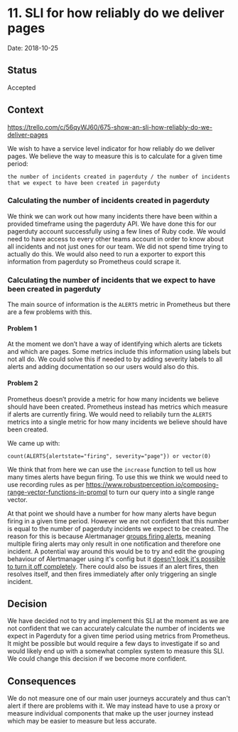 # 11. SLI for how reliably do we deliver pages

Date: 2018-10-25

## Status

Accepted

## Context

https://trello.com/c/56qyWJ60/675-show-an-sli-how-reliably-do-we-deliver-pages

We wish to have a service level indicator for how reliably do we deliver pages. We believe the way to measure this is to calculate for a given time period:

`the number of incidents created in pagerduty / the number of incidents that we expect to have been created in pagerduty`

### Calculating the number of incidents created in pagerduty

We think we can work out how many incidents there have been within a provided timeframe using the pagerduty API. We have done this for our pagerduty account successfully using a few lines of Ruby code. We would need to have access to every other teams account in order to know about all incidents and not just ones for our team. We did not spend time trying to actually do this. We would also need to run a exporter to export this information from pagerduty so Prometheus could scrape it.

### Calculating the number of incidents that we expect to have been created in pagerduty

The main source of information is the `ALERTS` metric in Prometheus but there are a few problems with this.

#### Problem 1

At the moment we don’t have a way of identifying which alerts are tickets and which are pages. Some metrics include this information using labels but not all do. We could solve this if needed to by adding severity labels to all alerts and adding documentation so our users would also do this.

#### Problem 2

Prometheus doesn’t provide a metric for how many incidents we believe should have been created. Prometheus instead has metrics which measure if alerts are currently firing. We would need to reliabily turn the `ALERTS` metrics into a single metric for how many incidents we believe should have been created.

We came up with:

```count(ALERTS{alertstate="firing", severity="page"}) or vector(0)```

We think that from here we can use the `increase` function to tell us how many times alerts have begun firing. To use this we think we would need to use recording rules as per https://www.robustperception.io/composing-range-vector-functions-in-promql to turn our query into a single range vector.

At that point we should have a number for how many alerts have begun firing in a given time period. However we are not confident that this number is equal to the number of pagerduty incidents we expect to be created. The reason for this is because Alertmanager [groups firing alerts](https://prometheus.io/docs/alerting/alertmanager/#grouping), meaning multiple firing alerts may only result in one notification and therefore one incident. A potential way around this would be to try and edit the grouping behaviour of Alertmanager using it's config but it [doesn't look it's possible to turn it off completely](https://groups.google.com/forum/#!topic/prometheus-users/35znfrwu_z8). There could also be issues if an alert fires, then resolves itself, and then fires immediately after only triggering an single incident.

## Decision

We have decided not to try and implement this SLI at the moment as we are not confident that we can accurately calculate the number of incidents we expect in Pagerduty for a given time period using metrics from Prometheus. It might be possible but would require a few days to investigate if so and would likely end up with a somewhat complex system to measure this SLI. We could change this decision if we become more confident.

## Consequences

We do not measure one of our main user journeys accurately and thus can't alert if there are problems with it. We may instead have to use a proxy or measure individual components that make up the user journey instead which may be easier to measure but less accurate.
